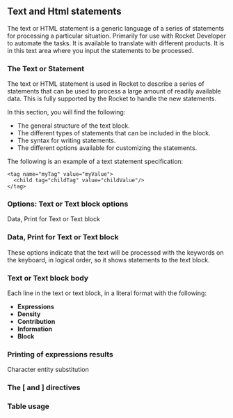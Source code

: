 ## Text and Html statements

The text or HTML statement is a generic language of a series of statements for processing a particular situation. Primarily for use with Rocket Developer to automate the tasks. It is available to translate with different products. It is in this text area where you input the statements to be processed.

### The Text or Statement

The text or HTML statement is used in Rocket to describe a series of statements that can be used to process a large amount of readily available data. This is fully supported by the Rocket to handle the new statements.

In this section, you will find the following:

*   The general structure of the text block.
*   The different types of statements that can be included in the block.
*   The syntax for writing statements.
*   The different options available for customizing the statements.

The following is an example of a text statement specification:

```
<tag name="myTag" value="myValue">
  <child tag="childTag" value="childValue"/>
</tag>
```

### Options: Text or Text block options

Data, Print for Text or Text block

### Data, Print for Text or Text block

These options indicate that the text will be processed with the keywords on the keyboard, in logical order, so it shows statements to the text block.

### Text or Text block body

Each line in the text or text block, in a literal format with the following:

*   **Expressions**
*   **Density**
*   **Contribution**
*   **Information**
*   **Block**

### Printing of expressions results

Character entity substitution

### The \[ and \] directives

### Table usage